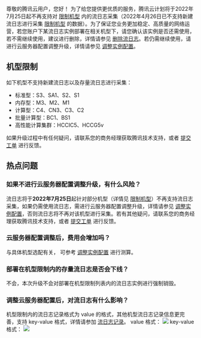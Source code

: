 
尊敬的腾讯云用户，您好！
为了给您提供更优质的服务，腾讯云计划将于2022年7月25日起不再支持对 [限制机型](#limit) 内的流日志采集（2022年4月26日已不支持新建流日志进行采集 [限制机型](#limit) 的数据）。为了保证您业务更加稳定、高质量的网络运营，若您账户下某流日志实例部署在相关机型下，请您确认该实例是否还需使用，若不需继续使用，建议进行删除，详情请参见 [删除流日志](https://cloud.tencent.com/document/product/682/18968)。若仍需继续使用，请进行云服务器配置调整升级，详情请参见 [调整实例配置](https://cloud.tencent.com/document/product/213/2178)。

## 机型限制[](id:limit)
如下机型不支持新建流日志以及存量流日志进行采集：
- 标准型：S3、SA1、S2、S1
- 内存型：M3、M2、M1
- 计算型：C4、CN3、C3、C2
- 批量计算型：BC1、BS1
- 高性能计算集群：HCCIC5、HCCG5v

如果升级过程中有任何疑问，请联系您的商务经理获取腾讯技术支持，或者 [提交工单](https://console.cloud.tencent.com/workorder/category) 进行反馈。

## 热点问题
### 如果不进行云服务器配置调整升级，有什么风险？
流日志将于**2022年7月25日**起针对部分机型（详情见 [限制机型](#limit)）不再支持流日志采集，如果仍需使用流日志，需进行云服务器配置调整升级，详情请参见 [调整实例配置](https://cloud.tencent.com/document/product/213/2178)，否则流日志将不再对该机型进行采集。若有其他疑问，请联系您的商务经理获取腾讯技术支持，或者 [提交工单](https://console.cloud.tencent.com/workorder/category) 进行反馈。

### 云服务器配置调整后，费用会增加吗？
与具体机型选配有关， 可参考 [调整实例配置](https://cloud.tencent.com/document/product/213/2178) 进行测算。

### 部署在机型限制内的存量流日志是否会下线？
不会，本次升级不会对部署在机型限制列表内的流日志实例进行强制销毁。

### 调整云服务器配置后，对流日志有什么影响？
机型限制内的流日志记录格式为 value 的格式，其他机型流日志记录信息更完善，支持 key-value 格式，详情请参加 [流日志记录](https://cloud.tencent.com/document/product/682/18933#LogRecord)。
value 格式：
![](https://qcloudimg.tencent-cloud.cn/raw/382502c5b2ed9921d0705bdb15cacf1c.png)
key-value 格式：
![](https://qcloudimg.tencent-cloud.cn/raw/87965895ee4236a2d3829839c6f5ec8d.png)




